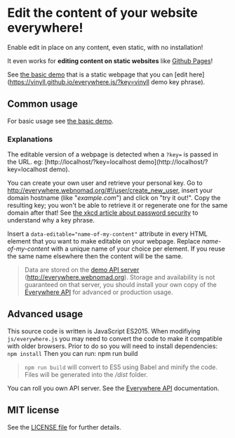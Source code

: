 # Edit the content of your website everywhere!

Enable edit in place on any content, even static, with no installation!

It even works for **editing content on static websites** like
[Github Pages](https://pages.github.com/)!

See [the basic demo](https://vinyll.github.io/everywhere.js) that is a static webpage that you can
[edit here](https://vinyll.github.io/everywhere.js/?key=vinyll demo key phrase).


## Common usage

For basic usage see [the basic demo](https://vinyll.github.io/everywhere.js/).

### Explanations

The editable version of a webpage is detected when a `?key=` is passed in
the URL. eg: [http://localhost/?key=localhost demo](http://localhost/?key=localhost demo).

You can create your own user and retrieve your personal key.
Go to http://everywhere.webnomad.org/#!/user/create_new_user, insert your domain hostname (like "_example.com_") and click on "try it out!".
Copy the resulting key; you won't be able to retrieve it or regenerate one for the same domain after that!
See [the xkcd article about password security](https://xkcd.com/936/)
to understand why a key phrase.

Insert a `data-editable="name-of-my-content"` attribute in every HTML
element that you want to make editable on your webpage.
Replace _name-of-my-content_ with a unique name of your choice per element. If you reuse the same name elsewhere then the content will
be the same.

> Data are stored on the [demo API server](http://everywhere.webnomad.org) (http://everywhere.webnomad.org).
Storage and availability is not guaranteed on that server, you should
install your own copy of the [Everywhere API](https://github.com/vinyll/everywhere-api)
for advanced or production usage.


## Advanced usage

This source code is written is JavaScript ES2015.
When modifiying `js/everywhere.js` you may need to convert the code to
make it compatible with older browsers.
Prior to do so you will need to install dependencies: `npm install`
Then you can run: npm run build

> `npm run build` will convert to ES5 using Babel and minify the code.
> Files will be generated into the _/dist_ folder.


You can roll you own API server. See the [Everywhere API](https://github.com/vinyll/everywhere-api) documentation.


## MIT license

See the [LICENSE file](LICENSE.txt) for further details.
